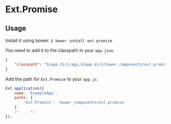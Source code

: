 Ext.Promise
===========


Usage
-----

Install it using bower.
`$ bower install ext.promise`

You need to add it to the classpath in your `app.json`.
```json
{
    "classpath": "${app.dir}/app,${app.dir}/bower_components/ext.promise",
}
```

Add the path for `Ext.Promise` to your `app.js`.
```js
Ext.application({
    name: 'ExampleApp',
    paths: {
        'Ext.Promise': 'bower_components/ext.promise'
    }
    /* ... */
});
```
